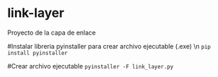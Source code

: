 # link-layer
Proyecto de la capa de enlace

#Instalar libreria pyinstaller para crear archivo ejecutable (.exe) \n
`pip install pyinstaller`

#Crear archivo ejecutable
`pyinstaller -F link_layer.py`
